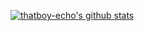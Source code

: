 [![thatboy-echo's github stats](https://github-readme-stats.vercel.app/api?username=thatboy-echo&show_icons=true&theme=merko&count_private=true)](https://github.com/thatboy-echo)

